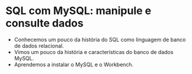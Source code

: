 # SQL com MySQL: manipule e consulte dados

- Conhecemos um pouco da história do SQL como linguagem de banco de dados relacional.
- Vimos um pouco da história e características do banco de dados MySQL.
- Aprendemos a instalar o MySQL e o Workbench.